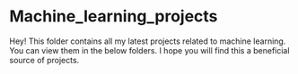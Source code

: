 # Machine_learning_projects
 Hey! This folder contains all my latest projects related to machine learning.
 You can view them in the below folders.
 I hope you will find this a beneficial source of projects.
